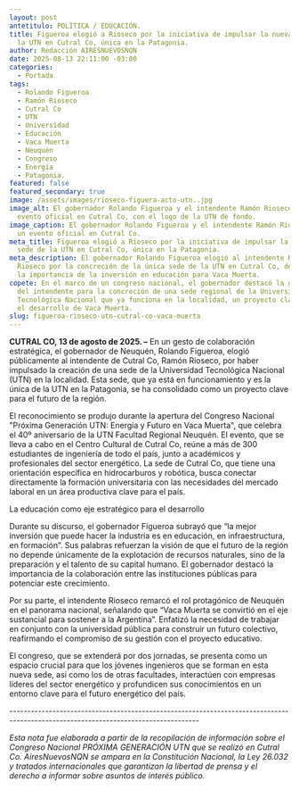 ```yaml
---
layout: post
antetitulo: POLÍTICA / EDUCACIÓN.
title: Figueroa elogió a Rioseco por la iniciativa de impulsar la nueva sede de
  la UTN en Cutral Co, única en la Patagonia.
author: Redacción AIRESNUEVOSNQN
date: 2025-08-13 22:11:00 -03:00
categories:
  - Portada
tags:
  - Rolando Figueroa
  - Ramón Rioseco
  - Cutral Co
  - UTN
  - Universidad
  - Educación
  - Vaca Muerta
  - Neuquén
  - Congreso
  - Energía
  - Patagonia.
featured: false
featured_secondary: true
image: /assets/images/rioseco-figuera-acto-utn..jpg
image_alt: El gobernador Rolando Figueroa y el intendente Ramón Rioseco en un
  evento oficial en Cutral Co, con el logo de la UTN de fondo.
image_caption: El gobernador Rolando Figueroa y el intendente Ramón Rioseco en
  un evento oficial en Cutral Co.
meta_title: Figueroa elogió a Rioseco por la iniciativa de impulsar la nueva
  sede de la UTN en Cutral Co, única en la Patagonia.
meta_description: El gobernador Rolando Figueroa elogió al intendente Ramón
  Rioseco por la concreción de la única sede de la UTN en Cutral Co, destacando
  la importancia de la inversión en educación para Vaca Muerta.
copete: En el marco de un congreso nacional, el gobernador destacó la gestión
  del intendente para la concreción de una sede regional de la Universidad
  Tecnológica Nacional que ya funciona en la localidad, un proyecto clave para
  el desarrollo de Vaca Muerta.
slug: figueroa-rioseco-utn-cutral-co-vaca-muerta
---
```

**CUTRAL CO, 13 de agosto de 2025. –** En un gesto de colaboración estratégica, el gobernador de Neuquén, Rolando Figueroa, elogió públicamente al intendente de Cutral Co, Ramón Rioseco, por haber impulsado la creación de una sede de la Universidad Tecnológica Nacional (UTN) en la localidad. Esta sede, que ya está en funcionamiento y es la única de la UTN en la Patagonia, se ha consolidado como un proyecto clave para el futuro de la región.

El reconocimiento se produjo durante la apertura del Congreso Nacional "Próxima Generación UTN: Energía y Futuro en Vaca Muerta", que celebra el 40º aniversario de la UTN Facultad Regional Neuquén. El evento, que se lleva a cabo en el Centro Cultural de Cutral Co, reúne a más de 300 estudiantes de ingeniería de todo el país, junto a académicos y profesionales del sector energético. La sede de Cutral Co, que tiene una orientación específica en hidrocarburos y robótica, busca conectar directamente la formación universitaria con las necesidades del mercado laboral en un área productiva clave para el país.

La educación como eje estratégico para el desarrollo

Durante su discurso, el gobernador Figueroa subrayó que “la mejor inversión que puede hacer la industria es en educación, en infraestructura, en formación”. Sus palabras refuerzan la visión de que el futuro de la región no depende únicamente de la explotación de recursos naturales, sino de la preparación y el talento de su capital humano. El gobernador destacó la importancia de la colaboración entre las instituciones públicas para potenciar este crecimiento.

Por su parte, el intendente Rioseco remarcó el rol protagónico de Neuquén en el panorama nacional, señalando que “Vaca Muerta se convirtió en el eje sustancial para sostener a la Argentina”. Enfatizó la necesidad de trabajar en conjunto con la universidad pública para construir un futuro colectivo, reafirmando el compromiso de su gestión con el proyecto educativo.

El congreso, que se extenderá por dos jornadas, se presenta como un espacio crucial para que los jóvenes ingenieros que se forman en esta nueva sede, así como los de otras facultades, interactúen con empresas líderes del sector energético y profundicen sus conocimientos en un entorno clave para el futuro energético del país.

\-----------------------------------------------------------------------------------------------------------------------------------


*Esta nota fue elaborada a partir de la recopilación de información sobre el Congreso Nacional PRÓXIMA GENERACIÓN UTN que se realizó en Cutral Co. AiresNuevosNQN se ampara en la Constitución Nacional, la Ley 26.032 y tratados internacionales que garantizan la libertad de prensa y el derecho a informar sobre asuntos de interés público.*
